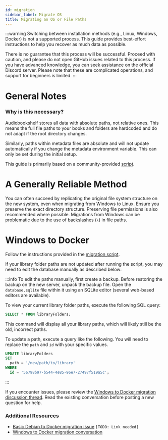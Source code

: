 ```yaml
---
id: migration
sidebar_label: Migrate OS
title: Migrating an OS or File Paths
---
```


:::warning
Switching between installation methods (e.g., Linux, Windows, Docker) is not a supported process. This guide provides best-effort instructions to help you recover as much data as possible.

There is no guarantee that this process will be successful. Proceed with caution, and please do not open GitHub issues related to this process. If you have advanced knowledge, you can seek assistance on the official Discord server. Please note that these are complicated operations, and support for beginners is limited.
:::

# General Notes

### Why is this necessary?

Audiobookshelf stores all data with absolute paths, not relative ones. This means the full file paths to your books and folders are hardcoded and do not adapt if the root directory changes.

Similarly, paths within metadata files are absolute and will not update automatically if you change the metadata environment variable. This can only be set during the initial setup.

This guide is primarily based on a community-provided [script](https://github.com/Vito0912/absToolbox/blob/main/tools/migrate_backup_to_new_server.py).

# A Generally Reliable Method

You can often succeed by replicating the original file system structure on the new system, even when migrating from Windows to Linux. Ensure you preserve the exact directory structure. Preserving file permissions is also recommended where possible. Migrations from Windows can be problematic due to the use of backslashes (`\`) in file paths.

# Windows to Docker

Follow the instructions provided in the [migration script](https://github.com/Vito0912/absToolbox/blob/main/tools/migrate_backup_to_new_server.py).

If your library folder paths are not updated after running the script, you may need to edit the database manually as described below:

:::info
To edit the paths manually, first create a backup. Before restoring the backup on the new server, unpack the backup file. Open the `database.sqlite` file within it using an SQLite editor (several web-based editors are available).

To view your current library folder paths, execute the following SQL query:

```sql
SELECT * FROM libraryFolders;
```

This command will display all your library paths, which will likely still be the old, incorrect paths.

To update a path, execute a query like the following. You will need to replace the `path` and `id` with your specific values.

```sql
UPDATE libraryFolders
SET
  path = '/new/path/to/library'
WHERE
  id = '56798b97-b544-4e85-96e7-27497f519a5c';
```

:::

If you encounter issues, please review the [Windows to Docker migration discussion thread](https://github.com/advplyr/audiobookshelf/discussions/3995). Read the existing conversation before posting a new question for help.

### Additional Resources

-   [Basic Debian to Docker migration issue](https://example.com) `[TODO: Link needed]`
-   [Windows to Docker migration conversation](https://github.com/advplyr/audiobookshelf/discussions/3995)
